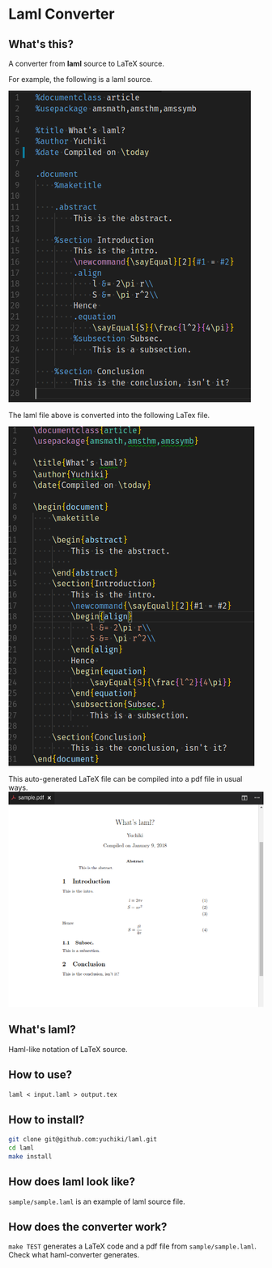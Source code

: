 # Laml Converter

## What's this?
A converter from **laml** source to LaTeX source.

For example, the following is a laml source.

![source_code.laml](images/laml_source_code.png)

The laml file above is converted into the following LaTex file.

![source_code.tex](images/generated_tex.png)

This auto-generated LaTeX file can be compiled into a pdf file in usual ways.
![pdf](images/generated_pdf.png)

## What's laml? 
Haml-like notation of LaTeX source.

## How to use?
`laml < input.laml > output.tex`

## How to install?
```sh
git clone git@github.com:yuchiki/laml.git
cd laml
make install
```

## How does laml look like?
`sample/sample.laml` is an example of laml source file.

## How does the converter work?
`make TEST` generates a LaTeX code and a pdf file from `sample/sample.laml`.
Check what haml-converter generates.